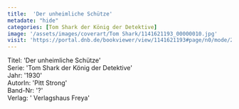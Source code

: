 ```yaml
---
title:  'Der unheimliche Schütze'
metadate: "hide"
categories: [Tom Shark der König der Detektive]
image: '/assets/images/coverart/Tom Shark/1141621193_00000010.jpg'
visit: 'https://portal.dnb.de/bookviewer/view/1141621193#page/n0/mode/2up'
---
```

Titel: 'Der unheimliche Schütze' <br>
Serie: 'Tom Shark der König der Detektive' <br>
Jahr: '1930' <br>
AutorIn: 'Pitt Strong' <br>
Band-Nr: '?' <br>
Verlag: ' Verlagshaus Freya'
